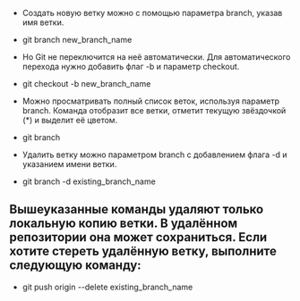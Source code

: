 * Создать новую ветку можно с помощью параметра branch, указав имя ветки.

* git branch new_branch_name

* Но Git не переключится на неё автоматически. Для автоматического перехода нужно добавить флаг -b и параметр checkout.

* git checkout -b new_branch_name

* Можно просматривать полный список веток, используя параметр branch. Команда отобразит все ветки, отметит текущую звёздочкой (*) и выделит её цветом.

* git branch

* Удалить ветку можно параметром branch с добавлением флага -d и указанием имени ветки.

* git branch -d existing_branch_name

## Вышеуказанные команды удаляют только локальную копию ветки. В удалённом репозитории она может сохраниться. Если хотите стереть удалённую ветку, выполните следующую команду:

* git push origin --delete existing_branch_name


